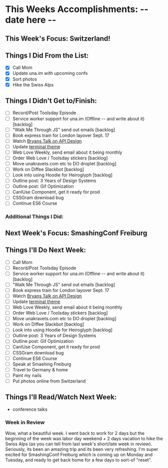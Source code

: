 # This Weeks Accomplishments: -- date here --

## This Week's Focus: Switzerland!

## Things I Did From the List:

- [x] Call Mom
- [x] Update una.im with upcoming confs
- [x] Sort photos
- [x] Hike the Swiss Alps

## Things I Didn't Get to/Finish:

- [ ] Record/Post Toolsday Episode
- [ ] Service worker support for una.im (Offline -- and write about it) [backlog]
- [ ] "Walk Me Through JS" send out emails [backlog]
- [ ] Book express train for London layover Sept. 17
- [ ] Watch [Bryans Talk on API Design](http://2016.cascadiafest.org/speakers/bryan-hughes/)
- [ ] Update [terminal theme](https://github.com/minamarkham/dotfiles/)
- [ ] Web Love Weekly, send email about it being monthly
- [ ] Order Web Love / Toolsday stickers  [backlog]
- [ ] Move unakravets.com etc to DO droplet [backlog]
- [ ] Work on Diffee Slackbot [backlog]
- [ ] Look into using Hoodie for Heiroglyph [backlog]
- [ ] Outline post: 3 Years of Design Systems
- [ ] Outline post: Gif Optimization
- [ ] CanIUse Component, get it ready for prod
- [ ] CSSGram download bug
- [ ] Continue ES6 Course

### Additional Things I Did:

## Next Week's Focus: SmashingConf Freiburg

## Things I'll Do Next Week:

- [ ] Call Mom
- [ ] Record/Post Toolsday Episode
- [ ] Service worker support for una.im (Offline -- and write about it) [backlog]
- [ ] "Walk Me Through JS" send out emails [backlog]
- [ ] Book express train for London layover Sept. 17
- [ ] Watch [Bryans Talk on API Design](http://2016.cascadiafest.org/speakers/bryan-hughes/)
- [ ] Update [terminal theme](https://github.com/minamarkham/dotfiles/)
- [ ] Web Love Weekly, send email about it being monthly
- [ ] Order Web Love / Toolsday stickers  [backlog]
- [ ] Move unakravets.com etc to DO droplet [backlog]
- [ ] Work on Diffee Slackbot [backlog]
- [ ] Look into using Hoodie for Heiroglyph [backlog]
- [ ] Outline post: 3 Years of Design Systems
- [ ] Outline post: Gif Optimization
- [ ] CanIUse Component, get it ready for prod
- [ ] CSSGram download bug
- [ ] Continue ES6 Course
- [ ] Speak at Smashing Freiburg
- [ ] Travel to Germany & home
- [ ] Paint my nails
- [ ] Put photos online from Switzerland

## Things I'll Read/Watch Next Week:

- conference talks

### Week in Review

Wow, what a beautiful week. I went back to work for 2 days but the beginning of the week was labor day weekend + 2 days vacation to hike the Swiss Alps (as you can tell from last week's short/late week in review). Seriously, its been an amazing trip and its been very refreshing. I'm super excited for SmashingConf Freiburg which is coming up on Monday and Tuesday, and ready to get back home for a few days to sort-of "reset".
